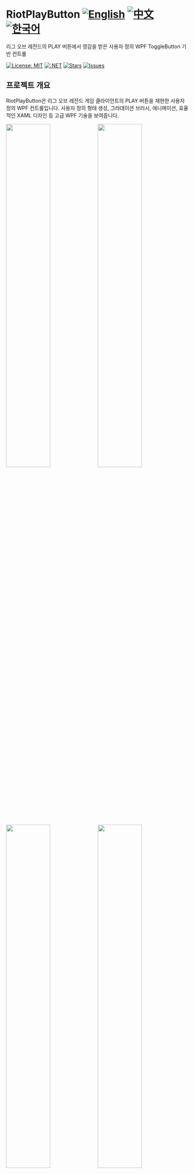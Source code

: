 # RiotPlayButton [![English](https://img.shields.io/badge/Language-English-blue.svg)](README.md) [![中文](https://img.shields.io/badge/Language-中文-red.svg)](README.zh-CN.md) [![한국어](https://img.shields.io/badge/Language-한국어-red.svg)](README.ko.md)

리그 오브 레전드의 PLAY 버튼에서 영감을 받은 사용자 정의 WPF ToggleButton 기반 컨트롤

[![License: MIT](https://img.shields.io/badge/License-MIT-yellow.svg)](https://opensource.org/licenses/MIT)
[![.NET](https://img.shields.io/badge/.NET-8.0-blue.svg)](https://dotnet.microsoft.com/download)
[![Stars](https://img.shields.io/github/stars/vickyqu115/riotplaybutton.svg)](https://github.com/vickyqu115/riotplaybutton/stargazers)
[![Issues](https://img.shields.io/github/issues/vickyqu115/riotplaybutton.svg)](https://github.com/vickyqu115/riotplaybutton/issues)

## 프로젝트 개요

RiotPlayButton은 리그 오브 레전드 게임 클라이언트의 PLAY 버튼을 재현한 사용자 정의 WPF 컨트롤입니다. 사용자 정의 형태 생성, 그라데이션 브러시, 애니메이션, 효율적인 XAML 디자인 등 고급 WPF 기술을 보여줍니다.

<img src="https://github.com/user-attachments/assets/cc980d89-4479-4c4d-8d6a-d97593e12b3b" width="49%"/>
<img src="https://github.com/user-attachments/assets/033e7a46-c0d2-4f3c-9566-69ec0028f442" width="49%"/>
<img src="https://github.com/user-attachments/assets/ea15edee-6efd-43c5-b796-226ccb78e89a" width="49%"/>
<img src="https://github.com/user-attachments/assets/4beb7730-cfd5-46fb-9a5e-31075ae0db2d" width="49%"/>
<img src="https://github.com/user-attachments/assets/7d0f803c-c8f7-40e0-a324-7ecc4b75126a" width="49%"/>
<img src="https://github.com/user-attachments/assets/218fe98c-dfa8-4eb0-9038-c8f4199f107b" width="49%"/>

## 주요 기능 및 구현 사항
#### 1. 사용자 정의 WPF 컨트롤 개발
- [x] 특수 기능을 위한 WPF ToggleButton 확장
- [x] 순수 XAML을 사용한 복잡한 UI 요소 구현

#### 2. 고급 XAML 기술
- [x] Path와 Geometry를 사용한 불규칙한 형태 생성
- [x] 정교한 색상 효과를 위한 LinearGradientBrush 활용

#### 3. 복잡한 형태 생성
- [x] 다중 포인트 형태 생성을 위한 Polygon 사용
- [x] 부드럽고 복잡한 곡선을 위한 Cubic Bezier 곡선 구현
- [x] 간단한 곡선 형태를 위한 Quadratic Bezier 곡선 적용

#### 4. 애니메이션 및 상호작용
- [x] Jamesnet.WPF Nuget 패키지를 사용한 부드러운 애니메이션
- [x] 마우스 오버 및 체크 상태에 대한 상호작용 효과

#### 5. 성능 최적화
- [x] 클리핑 기술을 사용한 효율적인 렌더링
- [x] 성능 향상을 위한 최적화된 XAML 구조

#### 6. 충실한 재현
- [x] 리그 오브 레전드 PLAY 버튼의 픽셀 퍼펙트 재현
- [x] 디자인과 기능성에 대한 세심한 주의

<img src="https://github.com/user-attachments/assets/0abeddcb-8f4e-4273-82d8-e7c42849ec4e" width="49%"/>
<img src="https://github.com/user-attachments/assets/4feb4e87-dbc2-435a-b5fb-cff1640004f8" width="49%"/>
<img src="https://github.com/user-attachments/assets/f7f97dca-9918-45bc-aa49-5920059728ae" width="49%"/>
<img src="https://github.com/user-attachments/assets/7181da5b-0218-40a7-b1a6-e9ac05b334bf" width="49%"/>
<img src="https://github.com/user-attachments/assets/a3a52292-c9ac-441f-bf5c-9f3dd40823e5" width="49%"/>
<img src="https://github.com/user-attachments/assets/c777c08a-9680-4b6c-97e8-1a1edc5d6fb5" width="49%"/>

## 기술 스택
- WPF (Windows Presentation Foundation)
- .NET 8.0
- C#
- Jamesnet.WPF Nuget 패키지

## 시작하기
### 필요 조건
- Visual Studio 2022 이상
- .NET 8.0 SDK

### 설치 및 실행
#### 1. 리포지토리 복제:

```
git clone https://github.com/vickyqu115/riotplaybutton.git
```

#### 2. 솔루션 열기
- [x] Visual Studio
- [x] Visual Studio Code
- [x] JetBrains Rider

<img src="https://github.com/user-attachments/assets/af70f422-7057-4e77-a54d-042ee8358d2a" width="32%"/>
<img src="https://github.com/user-attachments/assets/e4feaa10-a107-4b58-8d13-1d8be620ec62" width="32%"/>
<img src="https://github.com/user-attachments/assets/5ff487f6-55e4-43e1-9abf-f8d419ee6943" width="32%"/>

#### 3. 빌드 및 실행
- [x] 시작 프로젝트 설정
- [x] F5를 누르거나 실행 버튼 클릭
- [x] Windows 11 권장

## 학습 자료
- [구현에 대한 상세 아티클 (jamesnet.dev)](https://jamesnet.dev/article/51)
- [YouTube 튜토리얼 (영어, 한글자막)](https://bit.ly/40YoVIo)
- [BiliBili 튜토리얼 (중국어)](https://bit.ly/49L6dXu)

## 기여하기
RiotPlayButton에 대한 기여를 환영합니다! 이슈를 제출하거나, 풀 리퀘스트를 생성하거나, 개선 사항을 제안해 주세요.

## 라이선스
이 프로젝트는 MIT 라이선스 하에 배포됩니다. 자세한 내용은 [LICENSE](LICENSE) 파일을 참조하세요.

## 연락처
- 웹사이트: https://jamesnet.dev
- 이메일: vickyqu115@hotmail.com, james@jamesnet.dev

고급 형태 생성 기술을 갖춘 이 매력적인 리그 오브 레전드 스타일의 PLAY 버튼으로 WPF 애플리케이션을 향상시켜 보세요!
